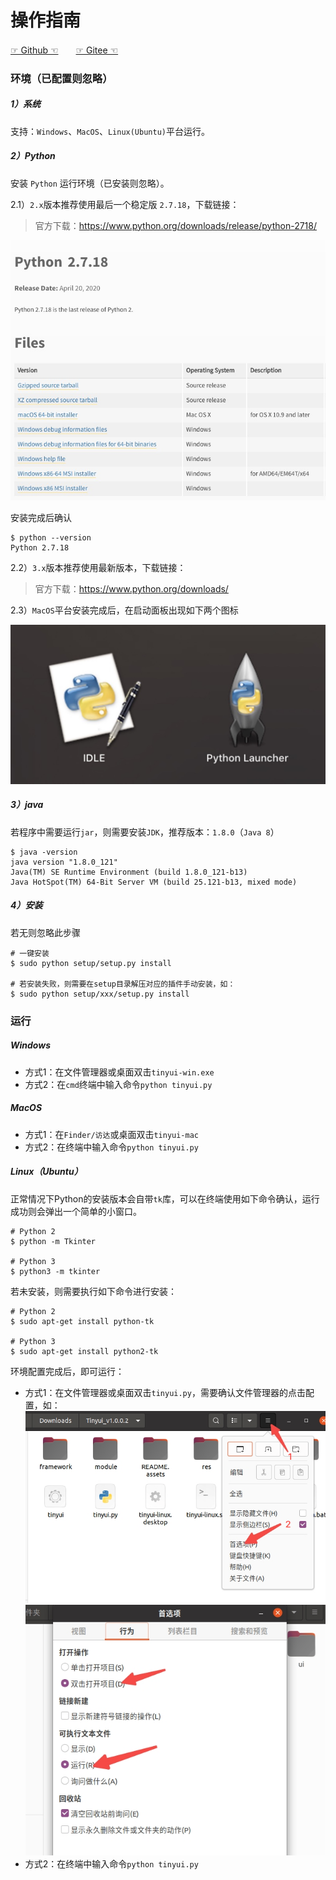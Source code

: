 # 操作指南

[☞ Github ☜](https://www.github.com/iofomo/tinyui)　　[☞ Gitee ☜](https://www.gitee.com/iofomo/tinyui)

### 环境（已配置则忽略）

##### 1）系统

支持：`Windows`、`MacOS`、`Linux(Ubuntu)`平台运行。

##### 2）Python

安装 `Python` 运行环境（已安装则忽略）。

2.1）`2.x`版本推荐使用最后一个稳定版 `2.7.18`，下载链接：

>   官方下载：https://www.python.org/downloads/release/python-2718/

![](./img/205.jpg)

安装完成后确认

```shell
$ python --version
Python 2.7.18
```

2.2）`3.x`版本推荐使用最新版本，下载链接：

>官方下载：https://www.python.org/downloads/

2.3）`MacOS`平台安装完成后，在启动面板出现如下两个图标

![](./img/204.jpg)

##### 3）java

若程序中需要运行`jar`，则需要安装`JDK`，推荐版本：`1.8.0`（`Java 8`）

```shell
$ java -version
java version "1.8.0_121"
Java(TM) SE Runtime Environment (build 1.8.0_121-b13)
Java HotSpot(TM) 64-Bit Server VM (build 25.121-b13, mixed mode)
```

##### 4）安装

若无则忽略此步骤

```shell
# 一键安装
$ sudo python setup/setup.py install

# 若安装失败，则需要在setup目录解压对应的插件手动安装，如：
$ sudo python setup/xxx/setup.py install
```

### 运行

##### Windows

-   方式1：在文件管理器或桌面双击`tinyui-win.exe`
-   方式2：在`cmd`终端中输入命令`python tinyui.py`

##### MacOS

-   方式1：在`Finder/访达`或桌面双击`tinyui-mac`
-   方式2：在终端中输入命令`python tinyui.py`

##### Linux（Ubuntu）

正常情况下Python的安装版本会自带`tk`库，可以在终端使用如下命令确认，运行成功则会弹出一个简单的小窗口。

```shell
# Python 2
$ python -m Tkinter

# Python 3
$ python3 -m tkinter
```

若未安装，则需要执行如下命令进行安装：

```shell
# Python 2
$ sudo apt-get install python-tk

# Python 3
$ sudo apt-get install python2-tk
```

环境配置完成后，即可运行：

-   方式1：在文件管理器或桌面双击`tinyui.py`，需要确认文件管理器的点击配置，如：
    ![](./img/206.png)
    ![](./img/201.jpeg)
-   方式2：在终端中输入命令`python tinyui.py`

